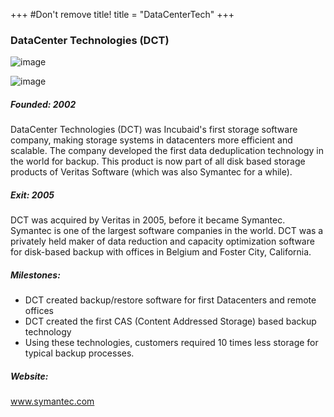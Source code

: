 +++
#Don't remove title!
title = "DataCenterTech"
+++

### DataCenter Technologies (DCT)

![image](img/logo-dct.png)

![image](img//logo-symantec.png)

##### Founded: 2002

DataCenter Technologies (DCT) was Incubaid's first storage software company, making storage systems in datacenters more efficient and scalable. The company developed the first data deduplication technology in the world for backup.
This product is now part of all disk based storage products of Veritas Software (which was also Symantec for a while).

##### Exit: 2005

DCT was acquired by Veritas in 2005, before it became Symantec. Symantec is one of the largest software companies in the world. DCT was a privately held maker of data reduction and capacity optimization software for disk-based backup with offices in Belgium and Foster City, California.

##### Milestones:

-   DCT created backup/restore software for first Datacenters and remote offices
-   DCT created the first CAS (Content Addressed Storage) based backup technology 
-   Using these technologies, customers required 10 times less storage for typical backup processes.

##### Website:

<a href="http://www.symantec.com" target="_blank">www.symantec.com</a>

